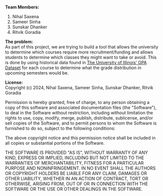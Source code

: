 **Team Members:**

1. Nihal Saxena  
2. Sameer Sinha  
3. Sunskar Dhanker  
4. Ritvik Goradia

**The problem:**  
As part of this project, we are trying to build a tool that allows the university to determine which courses require more recruitment/funding and allows students to determine which classes they might want to take or avoid. This is done by using historical data found in [The University of Illinois’ GPA Dataset](https://github.com/wadefagen/datasets/tree/master/gpa) for each course to determine what the grade distribution in upcoming semesters would be.

**License:**  
Copyright (c) 2024, Nihal Saxena, Sameer Sinha, Sunskar Dhanker, Ritvik Goradia

Permission is hereby granted, free of charge, to any person obtaining a copy of this software and associated documentation files (the "Software"), to deal in the Software without restriction, including without limitation the rights to use, copy, modify, merge, publish, distribute, sublicense, and/or sell copies of the Software, and to permit persons to whom the Software is furnished to do so, subject to the following conditions:

The above copyright notice and this permission notice shall be included in all copies or substantial portions of the Software.

THE SOFTWARE IS PROVIDED "AS IS", WITHOUT WARRANTY OF ANY KIND, EXPRESS OR IMPLIED, INCLUDING BUT NOT LIMITED TO THE WARRANTIES OF MERCHANTABILITY, FITNESS FOR A PARTICULAR PURPOSE AND NONINFRINGEMENT. IN NO EVENT SHALL THE AUTHORS OR COPYRIGHT HOLDERS BE LIABLE FOR ANY CLAIM, DAMAGES OR OTHER LIABILITY, WHETHER IN AN ACTION OF CONTRACT, TORT OR OTHERWISE, ARISING FROM, OUT OF OR IN CONNECTION WITH THE SOFTWARE OR THE USE OR OTHER DEALINGS IN THE SOFTWARE.  
